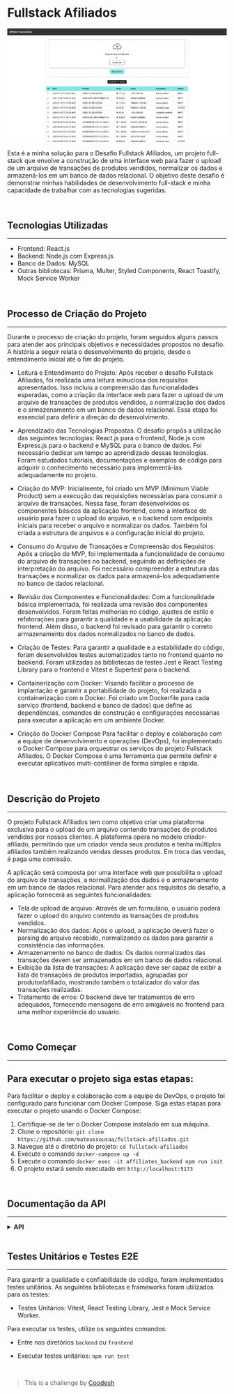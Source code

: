 # Fullstack Afiliados

![Fullstack Afiliados](./frontend/public/affiliatePrint.png)

Esta é a minha solução para o Desafio Fullstack Afiliados, um projeto full-stack que envolve a construção de uma interface web para fazer o upload de um arquivo de transações de produtos vendidos, normalizar os dados e armazená-los em um banco de dados relacional. O objetivo deste desafio é demonstrar minhas habilidades de desenvolvimento full-stack e minha capacidade de trabalhar com as tecnologias sugeridas.

<br>

## Tecnologias Utilizadas
---

- Frontend: React.js
- Backend: Node.js com Express.js
- Banco de Dados: MySQL
- Outras bibliotecas: Prisma, Multer, Styled Components, React Toastify, Mock Service Worker

<br>

## Processo de Criação do Projeto
---

Durante o processo de criação do projeto, foram seguidos alguns passos para atender aos principais objetivos e necessidades propostos no desafio. A história a seguir relata o desenvolvimento do projeto, desde o entendimento inicial até o fim do projeto.

- Leitura e Entendimento do Projeto:
Após receber o desafio Fullstack Afiliados, foi realizada uma leitura minuciosa dos requisitos apresentados. Isso incluiu a compreensão das funcionalidades esperadas, como a criação da interface web para fazer o upload de um arquivo de transações de produtos vendidos, a normalização dos dados e o armazenamento em um banco de dados relacional. Essa etapa foi essencial para definir a direção do desenvolvimento.

- Aprendizado das Tecnologias Propostas:
O desafio propôs a utilização das seguintes tecnologias: React.js para o frontend, Node.js com Express.js para o backend e MySQL para o banco de dados. Foi necessário dedicar um tempo ao aprendizado dessas tecnologias. Foram estudados tutoriais, documentações e exemplos de código para adquirir o conhecimento necessário para implementá-las adequadamente no projeto.

- Criação do MVP:
Inicialmente, foi criado um MVP (Minimum Viable Product) sem a execução das requisições necessárias para consumir o arquivo de transações. Nessa fase, foram desenvolvidos os componentes básicos da aplicação frontend, como a interface de usuário para fazer o upload do arquivo, e o backend com endpoints iniciais para receber o arquivo e normalizar os dados. Também foi criada a estrutura de arquivos e a configuração inicial do projeto.

- Consumo do Arquivo de Transações e Compreensão dos Requisitos:
Após a criação do MVP, foi implementada a funcionalidade de consumo do arquivo de transações no backend, seguindo as definições de interpretação do arquivo. Foi necessário compreender a estrutura das transações e normalizar os dados para armazená-los adequadamente no banco de dados relacional.

- Revisão dos Componentes e Funcionalidades:
Com a funcionalidade básica implementada, foi realizada uma revisão dos componentes desenvolvidos. Foram feitas melhorias no código, ajustes de estilo e refatorações para garantir a qualidade e a usabilidade da aplicação frontend. Além disso, o backend foi revisado para garantir o correto armazenamento dos dados normalizados no banco de dados.

- Criação de Testes:
Para garantir a qualidade e a estabilidade do código, foram desenvolvidos testes automatizados tanto no frontend quanto no backend. Foram utilizadas as bibliotecas de testes Jest e React Testing Library para o frontend e Vitest e Supertest para o backend.

- Containerização com Docker:
Visando facilitar o processo de implantação e garantir a portabilidade do projeto, foi realizada a containerização com o Docker. Foi criado um Dockerfile para cada serviço (frontend, backend e banco de dados) que define as dependências, comandos de construção e configurações necessárias para executar a aplicação em um ambiente Docker.

- Criação do Docker Compose
Para facilitar o deploy e colaboração com a equipe de desenvolvimento e operações (DevOps), foi implementado o Docker Compose para orquestrar os serviços do projeto Fullstack Afiliados. O Docker Compose é uma ferramenta que permite definir e executar aplicativos multi-contêiner de forma simples e rápida.

<br>

## Descrição do Projeto
---

O projeto Fullstack Afiliados tem como objetivo criar uma plataforma exclusiva para o upload de um arquivo contendo transações de produtos vendidos por nossos clientes. A plataforma opera no modelo criador-afiliado, permitindo que um criador venda seus produtos e tenha múltiplos afiliados também realizando vendas desses produtos. Em troca das vendas, é paga uma comissão.

A aplicação será composta por uma interface web que possibilita o upload do arquivo de transações, a normalização dos dados e o armazenamento em um banco de dados relacional. Para atender aos requisitos do desafio, a aplicação fornecerá as seguintes funcionalidades:

- Tela de upload de arquivo: Através de um formulário, o usuário poderá fazer o upload do arquivo contendo as transações de produtos vendidos.
- Normalização dos dados: Após o upload, a aplicação deverá fazer o parsing do arquivo recebido, normalizando os dados para garantir a consistência das informações.
- Armazenamento no banco de dados: Os dados normalizados das transações devem ser armazenados em um banco de dados relacional.
- Exibição da lista de transações: A aplicação deve ser capaz de exibir a lista de transações de produtos importadas, agrupadas por produtor/afiliado, mostrando também o totalizador do valor das transações realizadas.
- Tratamento de erros: O backend deve ter tratamentos de erro adequados, fornecendo mensagens de erro amigáveis no frontend para uma melhor experiência do usuário.

<br>

## Como Começar
---

## Para executar o projeto siga estas etapas:

Para facilitar o deploy e colaboração com a equipe de DevOps, o projeto foi configurado para funcionar com Docker Compose. Siga estas etapas para executar o projeto usando o Docker Compose:

1. Certifique-se de ter o Docker Compose instalado em sua máquina.
2. Clone o repositório: `git clone https://github.com/mateussousaa/fullstack-afiliados.git`
3. Navegue até o diretório do projeto: `cd fullstack-afiliados`
4. Execute o comando `docker-compose up -d`
5. Execute o comando `docker exec -it affiliates_backend npm run init`
6. O projeto estará sendo executado em `http://localhost:5173`

<br>

## Documentação da API
---

<details>

<summary><strong>API</strong></summary>

## Transações

### Insere as transações

- Requisição (content-type: multipart/form-data)

```http
  POST /upload
```

- Resposta

```
{
  "message": "Transactions were inserted"
}
```

### Lista as transações


```http
  GET /
```

- Resposta

```

"message": [
  {
    "id": 1,
    "date": "2022-01-15T22:20:30.000Z",
    "product": "CURSO DE BEM-ESTAR",
    "value": 12750,
    "seller": "JOSE CARLOS",
    "typeId": 1,
    "type": {
	  "id": 1,
	  "description": "Venda produtor",
	  "nature": "INPUT",
	  "signal": "POSITIVE"
    }
  },
  {
    "id": 2,
    "date": "2021-12-03T14:46:02.000Z",
    "product": "DOMINANDO INVESTIMENTOS",
    "value": 50000,
    "seller": "MARIA CANDIDA",
    "typeId": 1,
    "type": {
	  "id": 1,
	  "description": "Venda produtor",
	  "nature": "INPUT",
	  "signal": "POSITIVE"
    }
  }
]
```

</br>

</details>

</br>

## Testes Unitários e Testes E2E
---

Para garantir a qualidade e confiabilidade do código, foram implementados testes unitários. As seguintes bibliotecas e frameworks foram utilizados para os testes:

- Testes Unitários: Vitest, React Testing Library, Jest e Mock Service Worker.

Para executar os testes, utilize os seguintes comandos:

- Entre nos diretórios `backend` ou `frontend`

- Executar testes unitários: `npm run test`

<br>

>  This is a challenge by [Coodesh](https://coodesh.com/)
